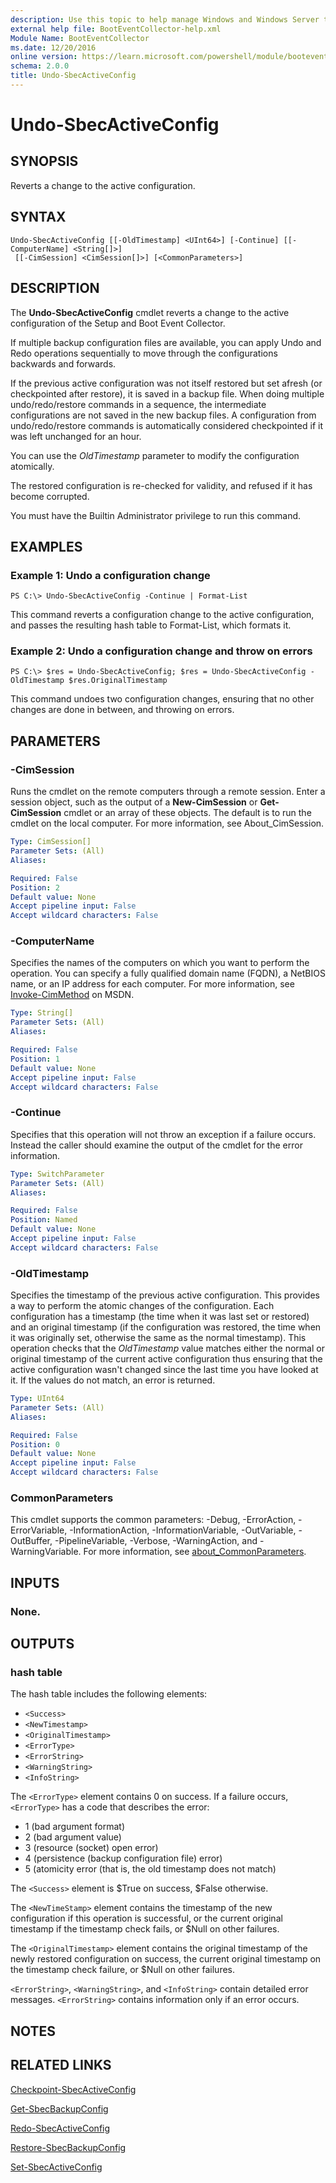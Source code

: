 ```yaml
---
description: Use this topic to help manage Windows and Windows Server technologies with Windows PowerShell.
external help file: BootEventCollector-help.xml
Module Name: BootEventCollector
ms.date: 12/20/2016
online version: https://learn.microsoft.com/powershell/module/booteventcollector/undo-sbecactiveconfig?view=windowsserver2016-ps&wt.mc_id=ps-gethelp
schema: 2.0.0
title: Undo-SbecActiveConfig
---
```


# Undo-SbecActiveConfig

## SYNOPSIS
Reverts a change to the active configuration.

## SYNTAX

```
Undo-SbecActiveConfig [[-OldTimestamp] <UInt64>] [-Continue] [[-ComputerName] <String[]>]
 [[-CimSession] <CimSession[]>] [<CommonParameters>]
```

## DESCRIPTION
The **Undo-SbecActiveConfig** cmdlet reverts a change to the active configuration of the Setup and Boot Event Collector.

If multiple backup configuration files are available, you can apply Undo and Redo operations sequentially to move through the configurations backwards and forwards.

If the previous active configuration was not itself restored but set afresh (or checkpointed after restore), it is saved in a backup file.
When doing multiple undo/redo/restore commands in a sequence, the intermediate configurations are not saved in the new backup files.
A configuration from undo/redo/restore commands is automatically considered checkpointed if it was left unchanged for an hour.

You can use the *OldTimestamp* parameter to modify the configuration atomically.

The restored configuration is re-checked for validity, and refused if it has become corrupted.

You must have the Builtin Administrator privilege to run this command.

## EXAMPLES

### Example 1: Undo a configuration change
```
PS C:\> Undo-SbecActiveConfig -Continue | Format-List
```

This command reverts a configuration change to the active configuration, and passes the resulting hash table to Format-List, which formats it.

### Example 2: Undo a configuration change and throw on errors
```
PS C:\> $res = Undo-SbecActiveConfig; $res = Undo-SbecActiveConfig -OldTimestamp $res.OriginalTimestamp
```

This command undoes two configuration changes, ensuring that no other changes are done in between, and throwing on errors.

## PARAMETERS

### -CimSession
Runs the cmdlet on the remote computers through a remote session.
Enter a session object, such as the output of a **New-CimSession** or **Get-CimSession** cmdlet or an array of these objects.
The default is to run the cmdlet on the local computer.
For more information, see About_CimSession.

```yaml
Type: CimSession[]
Parameter Sets: (All)
Aliases: 

Required: False
Position: 2
Default value: None
Accept pipeline input: False
Accept wildcard characters: False
```

### -ComputerName
Specifies the names of the computers on which you want to perform the operation.
You can specify a fully qualified domain name (FQDN), a NetBIOS name, or an IP address for each computer.
For more information, see [Invoke-CimMethod](https://go.microsoft.com/fwlink/?LinkId=808801) on MSDN.

```yaml
Type: String[]
Parameter Sets: (All)
Aliases: 

Required: False
Position: 1
Default value: None
Accept pipeline input: False
Accept wildcard characters: False
```

### -Continue
Specifies that this operation will not throw an exception if a failure occurs.
Instead the caller should examine the output of the cmdlet for the error information.

```yaml
Type: SwitchParameter
Parameter Sets: (All)
Aliases: 

Required: False
Position: Named
Default value: None
Accept pipeline input: False
Accept wildcard characters: False
```

### -OldTimestamp
Specifies the timestamp of the previous active configuration.
This provides a way to perform the atomic changes of the configuration.
Each configuration has a timestamp (the time when it was last set or restored) and an original timestamp (if the configuration was restored, the time when it was originally set, otherwise the same as the normal timestamp).
This operation checks that the *OldTimestamp* value matches either the normal or original timestamp of the current active configuration thus ensuring that the active configuration wasn't changed since the last time you have looked at it.
If the values do not match, an error is returned.

```yaml
Type: UInt64
Parameter Sets: (All)
Aliases: 

Required: False
Position: 0
Default value: None
Accept pipeline input: False
Accept wildcard characters: False
```

### CommonParameters
This cmdlet supports the common parameters: -Debug, -ErrorAction, -ErrorVariable, -InformationAction, -InformationVariable, -OutVariable, -OutBuffer, -PipelineVariable, -Verbose, -WarningAction, and -WarningVariable. For more information, see [about_CommonParameters](https://go.microsoft.com/fwlink/?LinkID=113216).

## INPUTS

### None.

## OUTPUTS

### hash table
The hash table includes the following elements: 

- `<Success>`
- `<NewTimestamp>`
- `<OriginalTimestamp>`
- `<ErrorType>`
- `<ErrorString>`
- `<WarningString>`
- `<InfoString>`

The `<ErrorType>` element contains 0 on success.
If a failure occurs, `<ErrorType>` has a code that describes the error: 

- 1 (bad argument format) 
- 2 (bad argument value) 
- 3 (resource (socket) open error)
- 4 (persistence (backup configuration file) error) 
- 5 (atomicity error (that is, the old timestamp does not match)

The `<Success>` element is $True on success, $False otherwise.

The `<NewTimeStamp>` element contains the timestamp of the new configuration if this operation is successful, or the current original timestamp if the timestamp check fails, or $Null on other failures.

The `<OriginalTimestamp>` element contains the original timestamp of the newly restored configuration on success, the current original timestamp on the timestamp check failure, or $Null on other failures.

`<ErrorString>`, `<WarningString>`, and `<InfoString>` contain detailed error messages.
`<ErrorString>` contains information only if an error occurs.

## NOTES

## RELATED LINKS

[Checkpoint-SbecActiveConfig](./Checkpoint-SbecActiveConfig.md)

[Get-SbecBackupConfig](./Get-SbecBackupConfig.md)

[Redo-SbecActiveConfig](./Redo-SbecActiveConfig.md)

[Restore-SbecBackupConfig](./Restore-SbecBackupConfig.md)

[Set-SbecActiveConfig](./Set-SbecActiveConfig.md)

